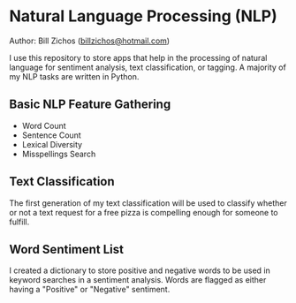 # Natural Language Processing (NLP)

Author: Bill Zichos (billzichos@hotmail.com)

I use this repository to store apps that help in the processing of natural language for sentiment analysis, text classification, or tagging.  A majority of my NLP tasks are written in Python.

## Basic NLP Feature Gathering
* Word Count
* Sentence Count
* Lexical Diversity
* Misspellings Search

## Text Classification
The first generation of my text classification will be used to classify whether or not a text request for a free pizza is compelling enough for someone to fulfill.

## Word Sentiment List
I created a dictionary to store positive and negative words to be used in keyword searches in a sentiment analysis.  Words are flagged as either having a "Positive" or "Negative" sentiment.
